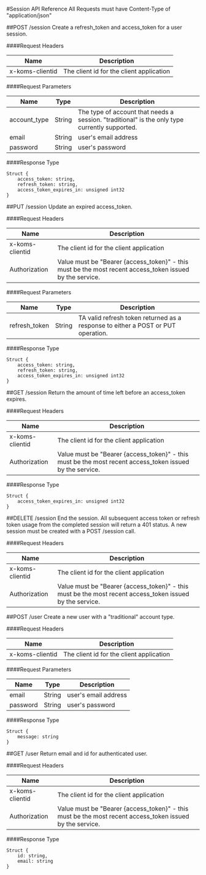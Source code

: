 #Session API Reference
All Requests must have Content-Type of "application/json"

##POST /session
Create a refresh_token and access_token for a user session.

####Request Headers

| Name  | Description |
| ------------- | ------------- |
| x-koms-clientid  | The client id for the client application  |

####Request Parameters

| Name  | Type | Description |
| ------------- | ------------- | ------------- |
| account_type | String | The type of account that needs a session. "traditional" is the only type currently supported. |
| email | String | user's email address |
| password | String | user's password |

####Response Type
```
Struct {
    access_token: string,
    refresh_token: string,
    access_token_expires_in: unsigned int32
}
```

##PUT /session
Update an expired access_token.

####Request Headers

| Name  | Description |
| ------------- | ------------- |
| x-koms-clientid  | The client id for the client application  |
| Authorization | Value must be "Bearer {access_token}" - this must be the most recent access_token issued by the service. |

####Request Parameters

| Name  | Type | Description |
| ------------- | ------------- | ------------- |
| refresh_token | String | TA valid refresh token returned as a response to either a POST or PUT operation. |

####Response Type
```
Struct {
    access_token: string,
    refresh_token: string,
    access_token_expires_in: unsigned int32
}
```

##GET /session
Return the amount of time left before an access_token expires.

####Request Headers

| Name  | Description |
| ------------- | ------------- |
| x-koms-clientid  | The client id for the client application  |
| Authorization | Value must be "Bearer {access_token}" - this must be the most recent access_token issued by the service. |

####Response Type
```
Struct {
    access_token_expires_in: unsigned int32
}
```

##DELETE /session
End the session. All subsequent access token or refresh token usage from the completed session will return a 401 status. A new session must be created with a POST /session call.

####Request Headers

| Name  | Description |
| ------------- | ------------- |
| x-koms-clientid  | The client id for the client application  |
| Authorization | Value must be "Bearer {access_token}" - this must be the most recent access_token issued by the service. |

##POST /user
Create a new user with a "traditional" account type.

####Request Headers

| Name  | Description |
| ------------- | ------------- |
| x-koms-clientid  | The client id for the client application  |

####Request Parameters

| Name  | Type | Description |
| ------------- | ------------- | ------------- |
| email | String | user's email address |
| password | String | user's password |

####Response Type
```
Struct {
    message: string
}
```

##GET /user
Return email and id for authenticated user.

####Request Headers

| Name  | Description |
| ------------- | ------------- |
| x-koms-clientid  | The client id for the client application  |
| Authorization | Value must be "Bearer {access_token}" - this must be the most recent access_token issued by the service. |

####Response Type
```
Struct {
    id: string,
    email: string
}
```
